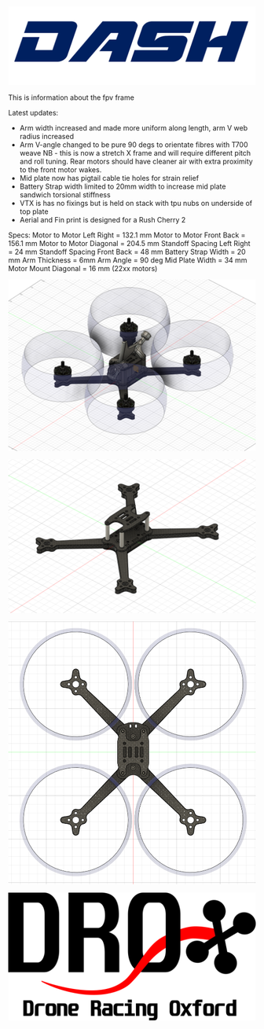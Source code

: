 ![image](images/dash_logo.png)

This is information about the fpv frame

Latest updates:
- Arm width increased and made more uniform along length, arm V web radius increased 
- Arm V-angle changed to be pure 90 degs to orientate fibres with T700 weave NB - this is now a stretch X frame and will require different pitch and roll tuning. Rear motors should have cleaner air with extra proximity to the front motor wakes.
- Mid plate now has pigtail cable tie holes for strain relief
- Battery Strap width limited to 20mm width to increase mid plate sandwich torsional stiffness
- VTX is has no fixings but is held on stack with tpu nubs on underside of top plate
- Aerial and Fin print is designed for a Rush Cherry 2
  
Specs:
Motor to Motor Left Right = 132.1 mm
Motor to Motor Front Back = 156.1 mm
Motor to Motor Diagonal = 204.5 mm
Standoff Spacing Left Right = 24 mm
Standoff Spacing Front Back = 48 mm
Battery Strap Width = 20 mm
Arm Thickness = 6mm
Arm Angle = 90 deg
Mid Plate Width = 34 mm
Motor Mount Diagonal = 16 mm (22xx motors)


![image](images/complete.png)

![image](images/frame.png)

![image](images/frame_above.png)

![image](images/Logo.png)
